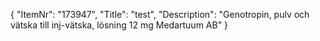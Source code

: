{
  "ItemNr": "173947",
  "Title": "test",
  "Description": "Genotropin, pulv och vätska till inj-vätska, lösning 12 mg Medartuum AB"
}